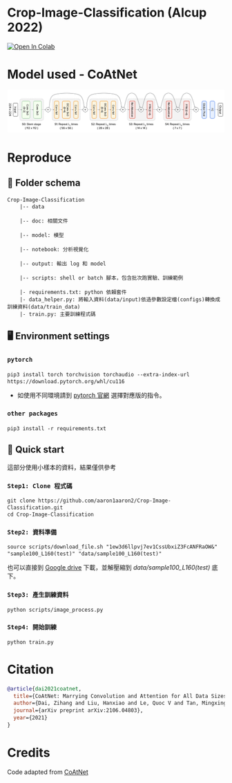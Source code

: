 # Crop-Image-Classification (AIcup 2022)
[![Open In Colab](https://colab.research.google.com/assets/colab-badge.svg)](https://colab.research.google.com/drive/15kOuZZaUoDG33LCQCy-qHHHROab0ViiZ?usp=sharing)

# Model used - CoAtNet
![](doc/fig/image/Coatnet.png)
# Reproduce
## 📁 Folder schema 
```
Crop-Image-Classification
    |-- data 

    |-- doc: 相關文件

    |-- model: 模型

    |-- notebook: 分析視覺化

    |-- output: 輸出 log 和 model

    |-- scripts: shell or batch 腳本，包含批次跑實驗、訓練範例

    |- requirements.txt: python 依賴套件
    |- data_helper.py: 將輸入資料(data/input)依造參數設定檔(configs)轉換成訓練資料(data/train_data)
    |- train.py: 主要訓練程式碼
```
## 🖥️ Environment settings 
### `pytorch`
```shell
pip3 install torch torchvision torchaudio --extra-index-url https://download.pytorch.org/whl/cu116
```
- 如使用不同環境請到 [pytorch 官網](https://pytorch.org/) 選擇對應版的指令。

### `other packages`
```shell
pip3 install -r requirements.txt
```

## 🙋 Quick start 
這部分使用小樣本的資料，結果僅供參考
### `Step1: Clone 程式碼`
```shell
git clone https://github.com/aaron1aaron2/Crop-Image-Classification.git
cd Crop-Image-Classification
```

### `Step2: 資料準備`
```shell
source scripts/download_file.sh "1ew3d6llpvj7ev1CssUbxiZ3FcANFRaOW&" "sample100_L160(test)" "data/sample100_L160(test)"
```

也可以直接到 [Google drive](https://drive.google.com/uc?id=1ew3d6llpvj7ev1CssUbxiZ3FcANFRaOW&confirm=t) 下載，並解壓縮到 _data/sample100_L160(test)_ 底下。

### `Step3: 產生訓練資料`
```shell
python scripts/image_process.py
```

### `Step4: 開始訓練`
```shell
python train.py
```

# Citation
```bibtex
@article{dai2021coatnet,
  title={CoAtNet: Marrying Convolution and Attention for All Data Sizes},
  author={Dai, Zihang and Liu, Hanxiao and Le, Quoc V and Tan, Mingxing},
  journal={arXiv preprint arXiv:2106.04803},
  year={2021}
}
```

# Credits

Code adapted from [CoAtNet](https://github.com/chinhsuanwu/coatnet-pytorch)
